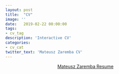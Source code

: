 ```yaml
---
layout: post
title:  "CV"
image: ''
date:   2019-02-22 00:00:00
tags:
- cv_tag
description: 'Interactive CV'
categories:
- cv_cat
twitter_text: 'Mateusz Zaremba CV'
---
```


<center>
<object data="{{ "/assets/pdf/Mateusz-Zaremba-Resume.pdf"}}" alt="" type="application/pdf"  width="600" height="500">
  <a href="{{ "/assets/pdf/Mateusz-Zaremba-Resume.pdf"}}" alt="">Mateusz Zaremba Resume</a>
</object>
</center>





